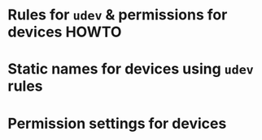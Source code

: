 # Rules for `udev` & permissions for devices HOWTO


# Static names for devices using `udev` rules


# Permission settings for devices


